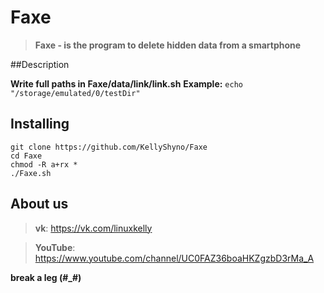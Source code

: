 # Faxe

> **Faxe - is the program to delete hidden data from a smartphone**

##Description

**Write full paths in Faxe/data/link/link.sh**
**Example:**
`echo "/storage/emulated/0/testDir"`

## Installing

```
git clone https://github.com/KellyShyno/Faxe
cd Faxe
chmod -R a+rx *
./Faxe.sh
```

## About us

> **vk**: <https://vk.com/linuxkelly>

> **YouTube**: <https://www.youtube.com/channel/UC0FAZ36boaHKZgzbD3rMa_A>

**break a leg (#_#)**
